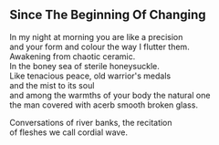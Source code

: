 Since The Beginning Of Changing
-------------------------------
In my night at morning you are like a precision  
and your form and colour the way I flutter them.  
Awakening from chaotic ceramic.  
In the boney sea of sterile honeysuckle.  
Like tenacious peace, old warrior's medals  
and the mist to its soul  
and among the warmths of your body the natural one  
the man covered with acerb smooth broken glass.  
  
Conversations of river banks, the recitation  
of fleshes we call cordial wave.  
